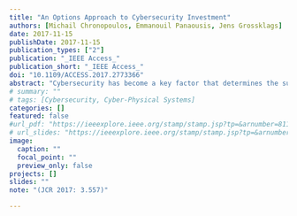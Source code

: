 ```yaml
---
title: "An Options Approach to Cybersecurity Investment"
authors: [Michail Chronopoulos, Emmanouil Panaousis, Jens Grossklags]
date: 2017-11-15
publishDate: 2017-11-15
publication_types: ["2"]
publication: "_IEEE Access_"
publication_short: "_IEEE Access_"
doi: "10.1109/ACCESS.2017.2773366"
abstract: "Cybersecurity has become a key factor that determines the success or failure of companies that rely on information systems. Therefore, investment in cybersecurity is an important financial and operational decision. Typical information technology investments aim to create value, whereas cybersecurity investments aim to minimize loss incurred by cyber attacks. Admittedly, cybersecurity investment has become an increasingly complex one, since information systems are typically subject to frequent attacks, whose arrival and impact fluctuate stochastically. Furthermore, cybersecurity measures and improvements, such as patches, become available at random points in time making investment decisions even more challenging. We propose and develop an analytical real options framework that incorporates major components relevant to cybersecurity practice, and analyze how optimal cybersecurity investment decisions perform for a private firm. The novelty of this paper is that it provides analytical solutions that lend themselves to intuitive interpretations regarding the effect of timing and cybersecurity risk on investment behavior using real options theory. Such aspects are frequently not implemented within economic models that support policy initiatives. However, if these are not properly understood, security controls will not be properly set resulting in a dynamic inefficiency reflected in cycles of over or under investment, and, in turn, increased cybersecurity risk following corrective policy actions. Results indicate that greater uncertainty over the cost of cybersecurity attacks raises the value of an embedded option to invest in cybersecurity. This increases the incentive to suspend operations temporarily in order to install a cybersecurity patch that will make the firm more resilient to cybersecurity breaches. Similarly, greater likelihood associated with the availability of a cybersecurity patch increases the value of the option to invest in cybersecurity. However, the absence of an embedded investment option increases the incentive to delay the permanent abandonment of the company's operation due to the irreversible nature of the decision."
# summary: ""
# tags: [Cybersecurity, Cyber-Physical Systems]
categories: []
featured: false
#url_pdf: "https://ieeexplore.ieee.org/stamp/stamp.jsp?tp=&arnumber=8110826"
# url_slides: "https://ieeexplore.ieee.org/stamp/stamp.jsp?tp=&arnumber=8894107"
image:
  caption: ""
  focal_point: ""
  preview_only: false
projects: []
slides: ""
note: "(JCR 2017: 3.557)"

---
```

